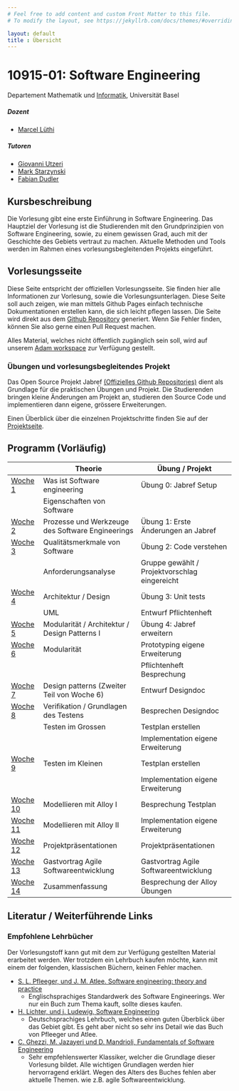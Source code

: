 ```yaml
---
# Feel free to add content and custom Front Matter to this file.
# To modify the layout, see https://jekyllrb.com/docs/themes/#overriding-theme-defaults

layout: default
title : Übersicht
---
```


# 10915-01: Software Engineering

Departement Mathematik und [Informatik](http://informatik.unibas.ch/), Universität Basel


##### Dozent
* [Marcel Lüthi](mailto:marcel.luethi@unibas.ch)

##### Tutoren

* [Giovanni Utzeri](mailto:giovanni.utzeri@unibas.ch)
* [Mark Starzynski](mailto:mark.starzynski@unibas.ch)
* [Fabian Dudler](mailto:fabian.dudler@unibas.ch)


## Kursbeschreibung

Die Vorlesung gibt eine erste Einführung in Software Engineering.
Das Hauptziel der Vorlesung ist die Studierenden mit den Grundprinzipien von Software Engineering, sowie, zu einem gewissen Grad, auch mit der Geschichte des Gebiets vertraut zu machen.
Aktuelle Methoden und Tools werden im Rahmen eines vorlesungsbegleitenden Projekts eingeführt.

## Vorlesungsseite

Diese Seite entspricht der offiziellen Vorlesungsseite. Sie finden hier alle Informationen zur Vorlesung, sowie die Vorlesungsunterlagen.
Diese Seite soll auch zeigen, wie man mittels Github Pages einfach technische Dokumentationen erstellen kann, die sich leicht pflegen lassen. Die Seite wird direkt aus dem [Github Repository](https://github.com/unibas-marcelluethi/software-engineering) generiert. Wenn Sie Fehler finden, können Sie also gerne einen Pull Request machen. 

Alles Material, welches nicht öffentlich zugänglich sein soll, wird auf unserem [Adam workspace](https://adam.unibas.ch/ilias.php?baseClass=ilrepositorygui&ref_id=1738211) zur Verfügung gestellt.



### Übungen und vorlesungsbegleitendes Projekt

Das Open Source Projekt Jabref [(Offizielles Github Repositories)](https://github.com/jabref/jabref) dient als Grundlage für die praktischen
Übungen und Projekt. Die Studierenden bringen kleine Änderungen am Projekt an, studieren den Source Code und implementieren dann eigene, grössere Erweiterungen.

Einen Überblick über die einzelnen Projektschritte finden Sie auf der [Projektseite](project/project-summary.html).

## Programm (Vorläufig)

|  | Theorie | Übung / Projekt 
|------| ----- | --------- |
|[Woche 1](./week1) | Was ist Software engineering  | Übung 0: Jabref Setup | 
|    | Eigenschaften von Software | | 
|[Woche 2](./week2) | Prozesse und Werkzeuge des Software Engineerings| Übung 1: Erste Änderungen an Jabref |
|[Woche 3](./week3) | Qualitätsmerkmale von Software  | Übung 2: Code verstehen | 
|    | Anforderungsanalyse | Gruppe gewählt / Projektvorschlag eingereicht | 
|[Woche 4](./week4) | Architektur / Design | Übung 3: Unit tests | 
|    | UML | Entwurf Pflichtenheft | 
|[Woche 5](./week5) | Modularität / Architektur / Design Patterns I | Übung 4: Jabref erweitern  | 
|[Woche 6](./week6)   | Modularität    | Prototyping eigene Erweiterung | 
|         |    |   Pflichtenheft Besprechung |
|[Woche 7](./week7) | Design patterns (Zweiter Teil von Woche 6) | Entwurf Designdoc |
|[Woche 8](./week8) | Verifikation / Grundlagen des Testens| Besprechen Designdoc  |
|                               |       Testen im Grossen            | Testplan erstellen  | 
|                               |                   | Implementation eigene Erweiterung  | 
|[Woche 9](./week9) | Testen im Kleinen | Testplan erstellen|
|                               |                   |  Implementation eigene Erweiterung | 
| [Woche 10](./underconstruction) |  Modellieren mit Alloy I  | Besprechung Testplan |
| [Woche 11](./underconstruction)    |Modellieren mit Alloy II  | Implementation eigene Erweiterung|
| [Woche 12](./underconstruction)|    Projektpräsentationen | Projektpräsentationen   |
| [Woche 13](./underconstruction) | Gastvortrag Agile Softwareentwicklung |Gastvortrag Agile Softwareentwicklung|
| [Woche 14](./underconstruction) | Zusammenfassung | Besprechung der Alloy Übungen |


## Literatur / Weiterführende Links

### Empfohlene Lehrbücher

Der Vorlesungstoff kann gut mit dem zur Verfügung gestellten Material erarbeitet werden.
Wer trotzdem ein Lehrbuch kaufen möchte, kann mit einem der folgenden, klassischen Büchern, keinen Fehler machen. 

* [S. L. Pfleeger, und J. M. Atlee. Software engineering: theory and practice](https://www.pearson.com/us/higher-education/program/Pfleeger-Pfleeger-Software-Engineering-4-4th-Edition/PGM58925.html)
    * Englischsprachiges Standardwerk des Software Engineerings. Wer nur ein Buch zum Thema kauft, sollte dieses kaufen. 
* [H. Lichter, und j. Ludewig, Software Engineering](https://www.swc.rwth-aachen.de/se_buch/zweiteAuflage/)
    * Deutschsprachiges Lehrbuch, welches einen guten Überblick über das Gebiet gibt. Es geht aber nicht so sehr ins Detail wie das Buch von Pfleeger und Atlee.
* [C. Ghezzi, M. Jazayeri und D. Mandrioli, Fundamentals of Software Engineering](https://www.pearson.com/us/higher-education/program/Ghezzi-Fundamentals-of-Software-Engineering-2nd-Edition/PGM13112.html)
    * Sehr empfehlenswerter Klassiker, welcher die Grundlage dieser Vorlesung bildet. Alle wichtigen Grundlagen werden hier hervorragend erklärt. Wegen des Alters des Buches fehlen aber aktuelle Themen. wie z.B. agile Softwareentwicklung.